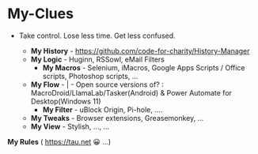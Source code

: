 # My-Clues
- Take control. Lose less time. Get less confused. 

   - **My History** -  https://github.com/code-for-charity/History-Manager
   - **My Logic** -   Huginn, RSSowl, eMail Filters
     - **My Macros** - Selenium, iMacros, Google Apps Scripts / Office scripts, Photoshop scripts, ...
   - **My Flow** -  | -  Open source versions of? :   MacroDroid/LlamaLab/Tasker(Android)  & Power Automate for Desktop(Windows 11)  
     - **My Filter** -   uBlock Origin, Pi-hole, ....
   - **My Tweaks** - Browser extensions, Greasemonkey, ...
   - **My View** -  Stylish, ..., ...
   
**My Rules** ( https://tau.net 😀 ...)





